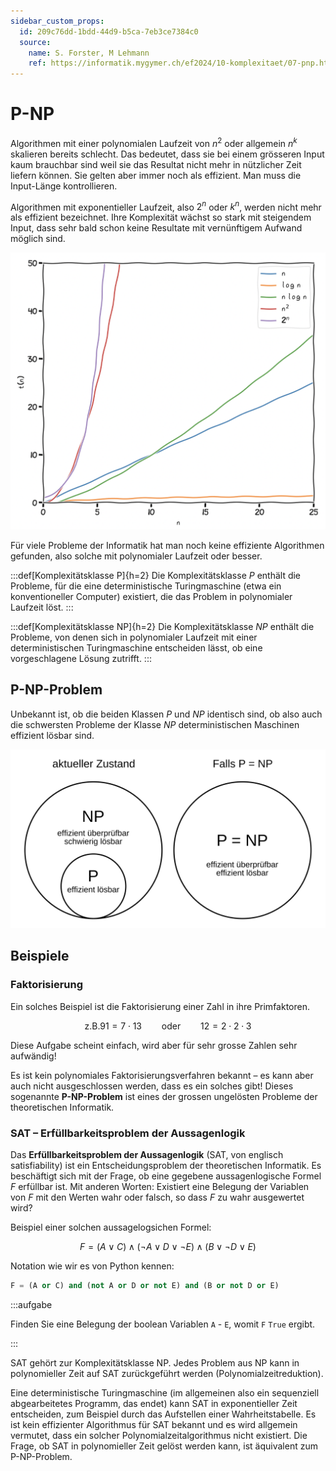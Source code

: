 ```yaml
---
sidebar_custom_props:
  id: 209c76dd-1bdd-44d9-b5ca-7eb3ce7384c0
  source:
    name: S. Forster, M Lehmann
    ref: https://informatik.mygymer.ch/ef2024/10-komplexitaet/07-pnp.html
---
```

# P-NP

Algorithmen mit einer polynomialen Laufzeit von $n^2$ oder allgemein $n^k$ skalieren bereits schlecht. Das bedeutet, dass sie bei einem grösseren Input kaum brauchbar sind weil sie das Resultat nicht mehr in nützlicher Zeit liefern können. Sie gelten aber immer noch als effizient. Man muss die Input-Länge kontrollieren.

Algorithmen mit exponentieller Laufzeit, also $2^n$ oder $k^n$, werden nicht mehr als effizient bezeichnet. Ihre Komplexität wächst so stark mit steigendem Input, dass sehr bald schon keine Resultate mit vernünftigem Aufwand möglich sind.

![Vergleich Komplexität --width=400px](./images/komplexitaet-vergleich.zplI-q_j.png)

Für viele Probleme der Informatik hat man noch keine effiziente Algorithmen gefunden, also solche mit polynomialer Laufzeit oder besser.

:::def[Komplexitätsklasse P]{h=2}
Die Komplexitätsklasse $P$ enthält die Probleme, für die eine deterministische Turingmaschine (etwa ein konventioneller Computer) existiert, die das Problem in polynomialer Laufzeit löst.
:::

:::def[Komplexitätsklasse NP]{h=2}
Die Komplexitätsklasse $NP$ enthält die Probleme, von denen sich in polynomialer Laufzeit mit einer deterministischen Turingmaschine entscheiden lässt, ob eine vorgeschlagene Lösung zutrifft.
:::

## P-NP-Problem
Unbekannt ist, ob die beiden Klassen $P$ und $NP$ identisch sind, ob also auch die schwersten Probleme der Klasse $NP$ deterministischen Maschinen effizient lösbar sind.

![--width=450px P-NP-Problem](./images/pnp.svg)

## Beispiele

### Faktorisierung
Ein solches Beispiel ist die Faktorisierung einer Zahl in ihre Primfaktoren.

$$
\text{z.B.} 91 = 7 \cdot 13 \qquad \text{oder} \qquad 12 = 2 \cdot 2 \cdot 3
$$

Diese Aufgabe scheint einfach, wird aber für sehr grosse Zahlen sehr aufwändig!

Es ist kein polynomiales Faktorisierungsverfahren bekannt – es kann aber auch nicht ausgeschlossen werden, dass es ein solches gibt! Dieses sogenannte **P-NP-Problem** ist eines der grossen ungelösten Probleme der theoretischen Informatik.

### SAT – Erfüllbarkeitsproblem der Aussagenlogik
Das **Erfüllbarkeitsproblem der Aussagenlogik** (SAT, von englisch satisfiability) ist ein Entscheidungsproblem der theoretischen Informatik. Es beschäftigt sich mit der Frage, ob eine gegebene aussagenlogische Formel $F$ erfüllbar ist. Mit anderen Worten: Existiert eine Belegung der Variablen von $F$ mit den Werten wahr oder falsch, so dass $F$ zu wahr ausgewertet wird?

Beispiel einer solchen aussagelogsichen Formel:

$$
F = (A \vee C) \wedge (\neg A \vee D \vee \neg E) \wedge (B \vee \neg D \vee E)
$$

Notation wie wir es von Python kennen:

```py
F = (A or C) and (not A or D or not E) and (B or not D or E)
```

:::aufgabe
<Answer type="state" webKey="5526de5c-c9ed-4664-97c6-85e9a93aac86" />

Finden Sie eine Belegung der boolean Variablen `A` - `E`, womit `F` `True` ergibt.

<Answer type="text" webKey="ea55152f-feae-43eb-b01f-23eec1ae935a" />
:::

SAT gehört zur Komplexitätsklasse NP. Jedes Problem aus NP kann in polynomieller Zeit auf SAT zurückgeführt werden (Polynomialzeitreduktion).

Eine deterministische Turingmaschine (im allgemeinen also ein sequenziell abgearbeitetes Programm, das endet) kann SAT in exponentieller Zeit entscheiden, zum Beispiel durch das Aufstellen einer Wahrheitstabelle. Es ist kein effizienter Algorithmus für SAT bekannt und es wird allgemein vermutet, dass ein solcher Polynomialzeitalgorithmus nicht existiert. Die Frage, ob SAT in polynomieller Zeit gelöst werden kann, ist äquivalent zum P-NP-Problem.